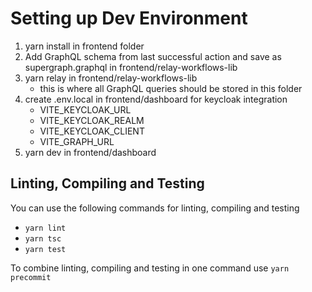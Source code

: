 # Setting up Dev Environment

1. yarn install in frontend folder
2. Add GraphQL schema from last successful action and save as supergraph.graphql
in frontend/relay-workflows-lib
3. yarn relay in frontend/relay-workflows-lib
    - this is where all GraphQL queries should be stored in this folder
4. create .env.local in frontend/dashboard for keycloak integration
    - VITE_KEYCLOAK_URL
    - VITE_KEYCLOAK_REALM
    - VITE_KEYCLOAK_CLIENT
    - VITE_GRAPH_URL
5. yarn dev in frontend/dashboard

## Linting, Compiling and Testing

You can use the following commands for linting, compiling and testing

- `yarn lint`
- `yarn tsc`
- `yarn test`

To combine linting, compiling and testing in one command use `yarn precommit`
